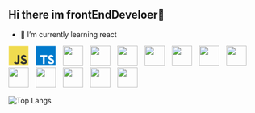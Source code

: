 ## Hi there im frontEndDeveloer👋
- 🌱 I’m currently learning react
<p align="left">
  <img src="https://raw.githubusercontent.com/devicons/devicon/master/icons/javascript/javascript-original.svg" alt="javascript" width="40" height="40" style="margin-right:10px;"/> 
  <img src="https://raw.githubusercontent.com/devicons/devicon/master/icons/typescript/typescript-original.svg" alt="typescript" width="40" height="40" style="margin-right:10px;"/>
  <img src="https://cdn.jsdelivr.net/gh/devicons/devicon@latest/icons/nodejs/nodejs-original.svg" width="40" height="40" style="margin-right:10px;" />
  <img src="https://cdn.jsdelivr.net/gh/devicons/devicon@latest/icons/npm/npm-original-wordmark.svg"  width="40" height="40" style="margin-right:10px;" />  
  <img src="https://cdn.jsdelivr.net/gh/devicons/devicon@latest/icons/tailwindcss/tailwindcss-original.svg" width="40" height="40" style="margin-right:10px;" />
  <img src="https://cdn.jsdelivr.net/gh/devicons/devicon@latest/icons/sass/sass-original.svg"  width="40" height="40" style="margin-right:10px;" />
  <img src="https://cdn.jsdelivr.net/gh/devicons/devicon@latest/icons/bootstrap/bootstrap-original.svg"  width="40" height="40" style="margin-right:10px;" />   
  <img src="https://cdn.jsdelivr.net/gh/devicons/devicon@latest/icons/php/php-original.svg" width="40" height="40" style="margin-right:10px;" />   
   <img src="https://cdn.jsdelivr.net/gh/devicons/devicon@latest/icons/symfony/symfony-original.svg" width="40" height="40" style="margin-right:10px;" />     
  <img src="https://cdn.jsdelivr.net/gh/devicons/devicon@latest/icons/laravel/laravel-original.svg" width="40" height="40" style="margin-right:10px;" />
  <img src="https://cdn.jsdelivr.net/gh/devicons/devicon@latest/icons/composer/composer-original.svg" width="40" height="40" style="margin-right:10px;" />
  <img src="https://cdn.jsdelivr.net/gh/devicons/devicon@latest/icons/azuresqldatabase/azuresqldatabase-original.svg" width="40" height="40" style="margin-right:10px;" />
  <img src="https://cdn.jsdelivr.net/gh/devicons/devicon@latest/icons/mysql/mysql-original-wordmark.svg" width="40" height="40" style="margin-right:10px;" />
  <img src="https://cdn.jsdelivr.net/gh/devicons/devicon@latest/icons/postman/postman-original.svg" width="40" height="40" style="margin-right:10px;" />         
</p>

![Top Langs](https://github-readme-stats.vercel.app/api/top-langs/?username=hesamhosseini&layout=compact)

          


<!--
**Lourny/Lourny** is a ✨ _special_ ✨ repository because its `README.md` (this file) appears on your GitHub profile.

Here are some ideas to get you started:

- 🔭 I’m currently working on ...
- 🌱 I’m currently learning ...
- 👯 I’m looking to collaborate on ...
- 🤔 I’m looking for help with ...
- 💬 Ask me about ...
- 📫 How to reach me: ...
- 😄 Pronouns: ...
- ⚡ Fun fact: ...
-->
